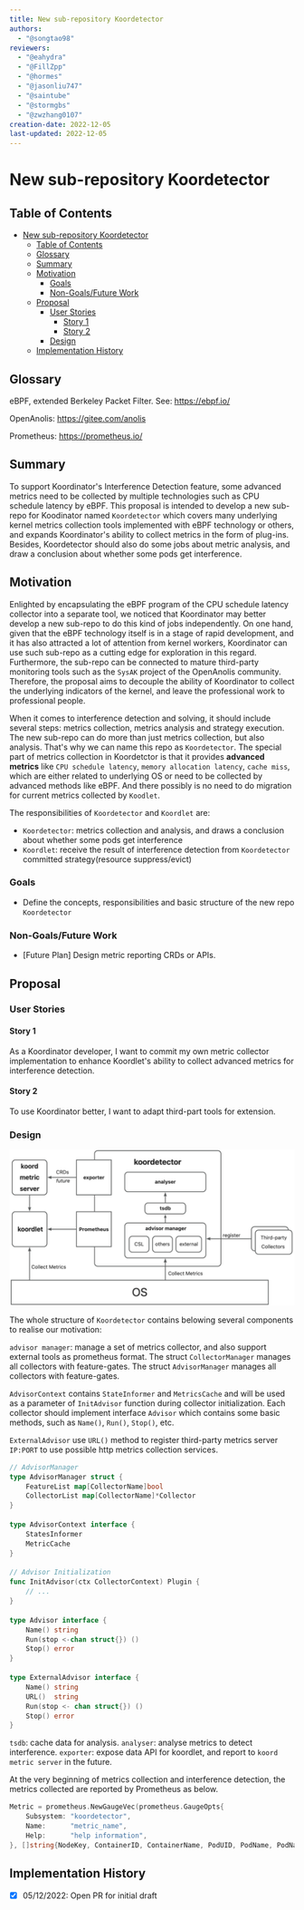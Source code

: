 ```yaml
---
title: New sub-repository Koordetector
authors:
  - "@songtao98"
reviewers:
  - "@eahydra"
  - "@FillZpp"
  - "@hormes"
  - "@jasonliu747"
  - "@saintube"
  - "@stormgbs"
  - "@zwzhang0107"
creation-date: 2022-12-05
last-updated: 2022-12-05
---
```


# New sub-repository Koordetector

## Table of Contents

<!--ts-->
* [New sub-repository Koordetector](#new-sub-repository-koordetector)
   * [Table of Contents](#table-of-contents)
   * [Glossary](#glossary)
   * [Summary](#summary)
   * [Motivation](#motivation)
      * [Goals](#goals)
      * [Non-Goals/Future Work](#non-goalsfuture-work)
   * [Proposal](#proposal)
      * [User Stories](#user-stories)
         * [Story 1](#story-1)
         * [Story 2](#story-2)
      * [Design](#design)
   * [Implementation History](#implementation-history)
<!--te-->   

## Glossary

eBPF, extended Berkeley Packet Filter. See: https://ebpf.io/

OpenAnolis: https://gitee.com/anolis

Prometheus: https://prometheus.io/

## Summary

To support Koordinator's Interference Detection feature, some advanced metrics need to be collected by multiple technologies such as CPU schedule latency by eBPF. This proposal is intended to develop a new sub-repo for Koodinator named `Koordetector` which covers many underlying kernel metrics collection tools implemented with eBPF technology or others, and expands Koordinator's ability to collect metrics in the form of plug-ins. Besides, Koordetector should also do some jobs about metric analysis, and draw a conclusion about whether some pods get interference. 

## Motivation

Enlighted by encapsulating the eBPF program of the CPU schedule latency collector into a separate tool, we noticed that Koordinator may better develop a new sub-repo to do this kind of jobs independently. On one hand,  given that the eBPF technology itself is in a stage of rapid development, and it has also attracted a lot of attention from kernel workers, Koordinator can use such sub-repo as a cutting edge for exploration in this regard. Furthermore, the sub-repo can be connected to mature third-party monitoring tools such as the `SysAK` project of the OpenAnolis community. Therefore, the proposal aims to decouple the ability of Koordinator to collect the underlying indicators of the kernel, and leave the professional work to professional people.

When it comes to interference detection and solving, it should include several steps: metrics collection, metrics analysis and strategy execution. The new sub-repo can do more than just metrics collection, but also analysis. That's why we can name this repo as `Koordetector`. The special part of metrics collection in Koordetctor is that it provides **advanced metrics** like `CPU schedule latency`, `memory allocation latency`, `cache miss`, which are either related to underlying OS or need to be collected by advanced methods like eBPF. And there possibly is no need to do migration for current metrics collected by `Koodlet`. 

The responsibilities of `Koordetector` and `Koordlet` are:

- `Koordetector`: metrics collection and analysis, and draws a conclusion about whether some pods get interference
- `Koordlet`: receive the result of interference detection from `Koordetector` committed strategy(resource suppress/evict)

### Goals

- Define the concepts, responsibilities and basic structure of the new repo `Koordetector`

### Non-Goals/Future Work

- [Future Plan] Design metric reporting CRDs or APIs. 

## Proposal

### User Stories

#### Story 1

As a Koordinator developer, I want to commit my own metric collector implementation to enhance Koordlet's ability to collect advanced metrics for interference detection.

#### Story 2

To use Koordinator better, I want to adapt third-part tools for extension.

### Design

![koordetector](../images/koordetector.jpg)

The whole structure of `Koordetector` contains belowing several components to realise our motivation: 

`advisor manager`: manage a set of metrics collector, and also support external tools as prometheus format. The struct `CollectorManager` manages all collectors with feature-gates.  The struct `AdvisorManager` manages all collectors with feature-gates. 

`AdvisorContext` contains `StateInformer` and `MetricsCache` and will be used as a parameter of `InitAdvisor` function during collector initialization. Each collector should implement interface `Advisor` which contains some basic methods, such as `Name()`, `Run()`, `Stop()`, etc. 

`ExternalAdvisor` use `URL()` method to register third-party metrics server `IP:PORT` to use possible http metrics collection services. 

```go
// AdvisorManager
type AdvisorManager struct {
	FeatureList map[CollectorName]bool
	CollectorList map[CollectorName]*Collector
}

type AdvisorContext interface {
	StatesInformer
	MetricCache
}

// Advisor Initialization
func InitAdvisor(ctx CollectorContext) Plugin { 
	// ...
}

type Advisor interface {
	Name() string
	Run(stop <-chan struct{}) ()
	Stop() error
}

type ExternalAdvisor interface {
	Name() string
	URL()  string
	Run(stop <- chan struct{}) ()
	Stop() error
}
```

`tsdb`: cache data for analysis.
`analyser`: analyse metrics to detect interference.
`exporter`: expose data API for koordlet, and report to `koord metric server` in the future.



At the very beginning of metrics collection and interference detection, the metrics collected are reported by Prometheus as below. 

```go
Metric = prometheus.NewGaugeVec(prometheus.GaugeOpts{
	Subsystem: "koordetector",
  	Name:      "metric_name", 
	Help:      "help information",
}, []string{NodeKey, ContainerID, ContainerName, PodUID, PodName, PodNamespace})
```

## Implementation History

- [x] 05/12/2022: Open PR for initial draft

